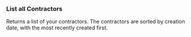 ### List all Contractors

Returns a list of your contractors. The contractors are sorted by creation date, with 
the most recently created first.
